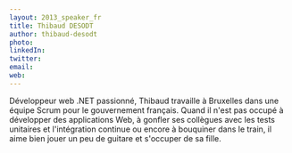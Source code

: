 ```yaml
---
layout: 2013_speaker_fr
title: Thibaud DESODT
author: thibaud-desodt
photo: 
linkedIn: 
twitter: 
email: 
web: 
---
```


Développeur web .NET passionné, Thibaud travaille à Bruxelles dans une équipe Scrum pour le gouvernement français. Quand il n'est pas occupé à développer des applications Web, à gonfler ses collègues avec les tests unitaires et l'intégration continue ou encore à bouquiner dans le train, il aime bien jouer un peu de guitare et s'occuper de sa fille. 
